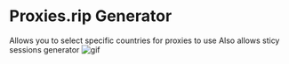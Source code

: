 # Proxies.rip Generator
Allows you to select specific countries for proxies to use
Also allows sticy sessions generator
![gif](https://media.discordapp.net/attachments/955187063525884005/971537804087672852/ezgif.com-gif-maker.gif)
